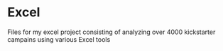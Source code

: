 # Excel
Files for my excel project consisting of analyzing over 4000 kickstarter campains using various Excel tools
